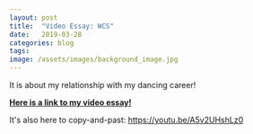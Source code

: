 ```yaml
---
layout: post
title:  "Video Essay: WCS"
date:   2019-03-28
categories: blog
tags:
image: /assets/images/background_image.jpg
---
```


It is about my relationship with my dancing career! 

<b>[Here is a link to my video essay!][Video]</b>

It's also here to copy-and-past:
https://youtu.be/A5v2UHshLz0

[Video]:https://youtu.be/A5v2UHshLz0
